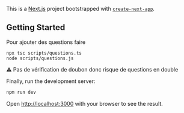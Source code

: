 This is a [Next.js](https://nextjs.org/) project bootstrapped with [`create-next-app`](https://github.com/vercel/next.js/tree/canary/packages/create-next-app).

## Getting Started

Pour ajouter des questions faire 
```
npx tsc scripts/questions.ts
node scripts/questions.js  
```

⚠️ Pas de vérification de doubon donc risque de questions en double

Finally, run the development server:

```bash
npm run dev
```

Open [http://localhost:3000](http://localhost:3000) with your browser to see the result.